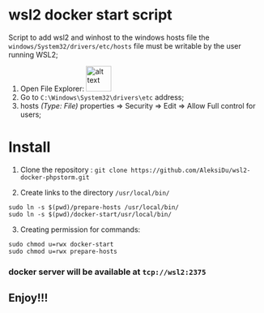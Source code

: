 # wsl2 docker start script
Script to add wsl2 and winhost to the windows hosts file the ```windows/System32/drivers/etc/hosts``` file must be writable by the user running WSL2;
1. Open File Explorer: 
    <img src="https://winaero.com/blog/wp-content/uploads/2018/12/file-explorer-folder-libraries-icon-18298.png" alt="alt text" title="image Title" width="50"/>
2.  Go to ```C:\Windows\System32\drivers\etc``` address;
3.  hosts _(Type: File)_ properties => Security => Edit => Allow Full control for users;

# Install

1. Clone the repository :
``` git clone https://github.com/AleksiDu/wsl2-docker-phpstorm.git ```

2. Create links to the directory ``` /usr/local/bin/ ```
``` 
sudo ln -s $(pwd)/prepare-hosts /usr/local/bin/ 
sudo ln -s $(pwd)/docker-start/usr/local/bin/
 ```
3. Creating permission for commands:
```
sudo chmod u=rwx docker-start
sudo chmod u=rwx prepare-hosts
```
### docker server will be available at ```tcp://wsl2:2375```

## Enjoy!!!